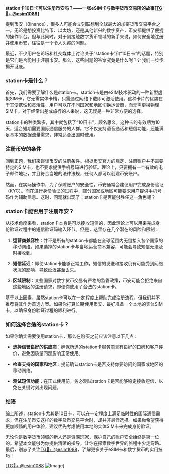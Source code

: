 **station卡10日卡可以注册币安吗？——一张eSIM卡与数字货币交易所的故事[[TG💪+ @esim1088](https://t.me/s/esim1088)]**

提到币安（Binance），很多人可能会立刻联想到全球最大的加密货币交易平台之一。无论是想投资比特币、以太坊，还是其他新兴的数字资产，币安都提供了便捷的操作平台。但与此同时，对于刚接触数字货币领域的新手来说，如何安全地注册并使用币安，往往是一个令人头疼的问题。

最近，不少用户在论坛和社交媒体上讨论关于“station卡”和“10日卡”的话题，特别是它们是否能用于注册币安。那么，这些问题的答案究竟是什么呢？让我们一步步揭开谜底。

### station卡是什么？

首先，我们需要了解什么是station卡。station卡是由eSIM技术驱动的一种新型虚拟SIM卡，它无需实体卡槽，只需通过网络下载即可激活使用。这种卡片的优势在于其便携性和灵活性，用户可以在不同国家和地区切换运营商，而无需更换物理SIM卡。对于经常出差或旅行的人来说，这无疑是一种非常方便的选择。

station卡的种类繁多，其中就包括了“10日卡”，顾名思义，这种卡的有效期为10天，适合短期需要国际通信服务的人群。它不仅支持语音通话和短信功能，还能满足基本的数据流量需求，非常适合出国时使用。

### 注册币安的条件

回到正题，我们来谈谈币安的注册条件。根据币安官方的规定，注册账户并不需要特定的SIM卡，也不要求提供手机号码进行验证。理论上，只要拥有一个有效的电子邮件地址，并且符合当地的法律法规，任何人都可以创建币安账户。

然而，在实际操作中，为了保障账户的安全性，币安通常会建议用户完成身份验证（KYC）。而在进行身份验证的过程中，部分国家或地区可能要求用户提供手机号码作为辅助信息。这时，问题就出现了：station卡是否能够胜任这一角色呢？

### station卡能否用于注册币安？

从技术角度来看，station卡本身是可以接收短信的，因此理论上可以用来完成身份验证过程中的短信验证码输入环节。但是，这里存在几个潜在的风险和限制：

1. **运营商兼容性**：并不是所有的station卡都能在全球范围内无缝接入各个国家的移动网络。如果选择的station卡与当地运营商不兼容，可能会导致短信无法及时接收到。
   
2. **短信延迟**：即使station卡能够正常工作，短信的发送和接收仍有可能受到网络状况的影响，导致延迟甚至丢失。

3. **区域限制**：某些国家对数字货币交易有严格的监管政策，币安可能会拒绝来自这些地区的注册请求，即便你使用了合法的station卡。

基于以上因素，虽然station卡可以在一定程度上帮助完成注册流程，但我们并不推荐将其作为首选方案。如果你打算长期使用币安，最好准备一个本地的实体SIM卡，以确保身份验证过程的顺利进行。

### 如何选择合适的station卡？

如果你确实需要使用station卡，那么在购买之前应该注意以下几点：

- **选择信誉良好的供应商**：确保所选的station卡服务商具有良好的口碑和客户评价，避免因质量问题影响正常使用。
  
- **检查支持的国家和地区**：提前确认station卡是否支持你要访问的国家或地区的移动网络。

- **测试短信功能**：在正式使用前，务必测试station卡是否能够稳定接收短信，以免在关键时刻出现问题。

### 结语

综上所述，station卡尤其是10日卡，可以在一定程度上满足临时性的国际通信需求，但在注册币安这样的数字货币交易平台时，却并非最佳选择。如果你希望获得更加顺畅的用户体验，建议优先考虑使用本地的实体SIM卡来完成身份验证。

无论你是数字货币领域的新人还是资深玩家，保护自己的账户安全始终是第一位的。希望本文能够为你提供清晰的指导，让你在探索数字世界的旅程中少走弯路。最后，别忘了关注[TG💪+ @esim1088](https://t.me/s/esim1088)，了解更多关于eSIM卡和数字货币的实用技巧！

[[TG💪+ @esim1088](https://t.me/s/esim1088) ![Image](https://i.postimg.cc/4NQfJmqS/Snipaste-2025-05-13-00-14-12.png)]